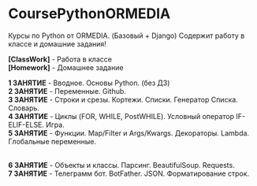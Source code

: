 # CoursePythonORMEDIA
Курсы по Python от ORMEDIA. (Базовый + Django) Содержит работу в классе и домашние задания!

<b>[ClassWork]</b> - Работа в классе <br>
<b>[Homework]</b>  - Домашнее задание

<b>1 ЗАНЯТИЕ</b> - Вводное. Основы Python. (без ДЗ) <br>
<b>2 ЗАНЯТИЕ</b> - Переменные. Github. <br>
<b>3 ЗАНЯТИЕ</b> - Строки и срезы. Кортежи. Списки. Генератор Списка. Словарь. <br>
<b>4 ЗАНЯТИЕ</b> - Циклы (FOR, WHILE, PostWHILE). Условный оператор IF-ELIF-ELSE. Игра. <br>
<b>5 ЗАНЯТИЕ</b> - Функции. Map/Filter и Args/Kwargs. Декораторы. Lambda. Глобальные переменные. <br> <br>

<b>6 ЗАНЯТИЕ</b> - Объекты и классы. Парсинг. BeautifulSoup. Requests. <br>
<b>7 ЗАНЯТИЕ</b> - Телеграмм бот. BotFather. JSON. Форматирование строк. <br>

